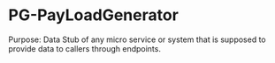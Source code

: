 # PG-PayLoadGenerator
Purpose: Data Stub of any micro service or system that is supposed to provide data to callers through endpoints. 
